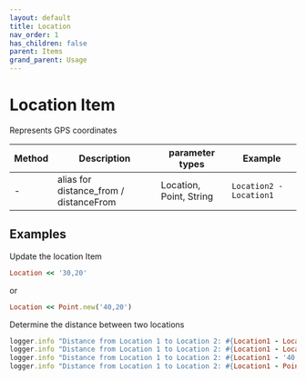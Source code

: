 ```yaml
---
layout: default
title: Location
nav_order: 1
has_children: false
parent: Items
grand_parent: Usage
---
```



# Location Item
Represents GPS coordinates

| Method | Description                            | parameter types         | Example                 |
| ------ | -------------------------------------- | ----------------------- | ----------------------- |
| -      | alias for distance_from / distanceFrom | Location, Point, String | `Location2 - Location1` |


## Examples ##

Update the location Item

```ruby
Location << '30,20'
```

or

```ruby
Location << Point.new('40,20') 
```


Determine the distance between two locations
```ruby
logger.info "Distance from Location 1 to Location 2: #{Location1 - Location2}"
logger.info "Distance from Location 1 to Location 2: #{Location1 - Location2.state}"
logger.info "Distance from Location 1 to Location 2: #{Location1 - '40,20'}"
logger.info "Distance from Location 1 to Location 2: #{Location1 - Point.new('40,20')}"
```
